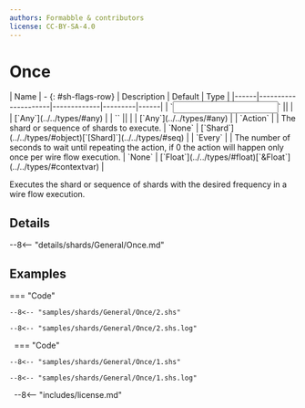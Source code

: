 ```yaml
---
authors: Formabble & contributors
license: CC-BY-SA-4.0
---
```



# Once

<div class="sh-parameters" markdown="1">
| Name | - {: #sh-flags-row} | Description | Default | Type |
|------|---------------------|-------------|---------|------|
| `<input>` || | | [`Any`](../../types/#any) |
| `<output>` || | | [`Any`](../../types/#any) |
| `Action` |  | The shard or sequence of shards to execute. | `None` | [`Shard`](../../types/#object)[`[Shard]`](../../types/#seq) |
| `Every` |  | The number of seconds to wait until repeating the action, if 0 the action will happen only once per wire flow execution. | `None` | [`Float`](../../types/#float)[`&Float`](../../types/#contextvar) |

</div>

Executes the shard or sequence of shards with the desired frequency in a wire flow execution.

## Details

--8<-- "details/shards/General/Once.md"


## Examples

=== "Code"

  ```x86asm linenums="1"
  --8<-- "samples/shards/General/Once/2.shs"
  ```

  ```
  --8<-- "samples/shards/General/Once/2.shs.log"
  ```
&nbsp;
=== "Code"

  ```x86asm linenums="1"
  --8<-- "samples/shards/General/Once/1.shs"
  ```

  ```
  --8<-- "samples/shards/General/Once/1.shs.log"
  ```
&nbsp;
--8<-- "includes/license.md"

